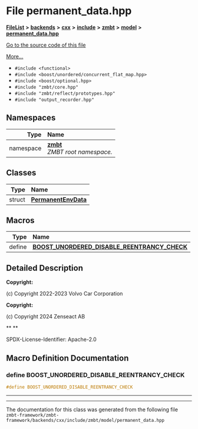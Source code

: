 

# File permanent\_data.hpp



[**FileList**](files.md) **>** [**backends**](dir_e0e3bad64fbfd08934d555b945409197.md) **>** [**cxx**](dir_2a0640ff8f8d193383b3226ce9e70e40.md) **>** [**include**](dir_33cabc3ab2bb40d6ea24a24cae2f30b8.md) **>** [**zmbt**](dir_2115e3e51895e4107b806d6d2319263e.md) **>** [**model**](dir_b97e8e9bc83032fe6d4e26779db64c76.md) **>** [**permanent\_data.hpp**](permanent__data_8hpp.md)

[Go to the source code of this file](permanent__data_8hpp_source.md)

[More...](#detailed-description)

* `#include <functional>`
* `#include <boost/unordered/concurrent_flat_map.hpp>`
* `#include <boost/optional.hpp>`
* `#include "zmbt/core.hpp"`
* `#include "zmbt/reflect/prototypes.hpp"`
* `#include "output_recorder.hpp"`













## Namespaces

| Type | Name |
| ---: | :--- |
| namespace | [**zmbt**](namespacezmbt.md) <br>_ZMBT root namespace._  |


## Classes

| Type | Name |
| ---: | :--- |
| struct | [**PermanentEnvData**](structzmbt_1_1PermanentEnvData.md) <br> |

















































## Macros

| Type | Name |
| ---: | :--- |
| define  | [**BOOST\_UNORDERED\_DISABLE\_REENTRANCY\_CHECK**](permanent__data_8hpp.md#define-boost_unordered_disable_reentrancy_check)  <br> |

## Detailed Description




**Copyright:**

(c) Copyright 2022-2023 Volvo Car Corporation 




**Copyright:**

(c) Copyright 2024 Zenseact AB 




**
**

SPDX-License-Identifier: Apache-2.0 





    
## Macro Definition Documentation





### define BOOST\_UNORDERED\_DISABLE\_REENTRANCY\_CHECK 

```C++
#define BOOST_UNORDERED_DISABLE_REENTRANCY_CHECK 
```




<hr>

------------------------------
The documentation for this class was generated from the following file `zmbt-framework/zmbt-framework/backends/cxx/include/zmbt/model/permanent_data.hpp`

